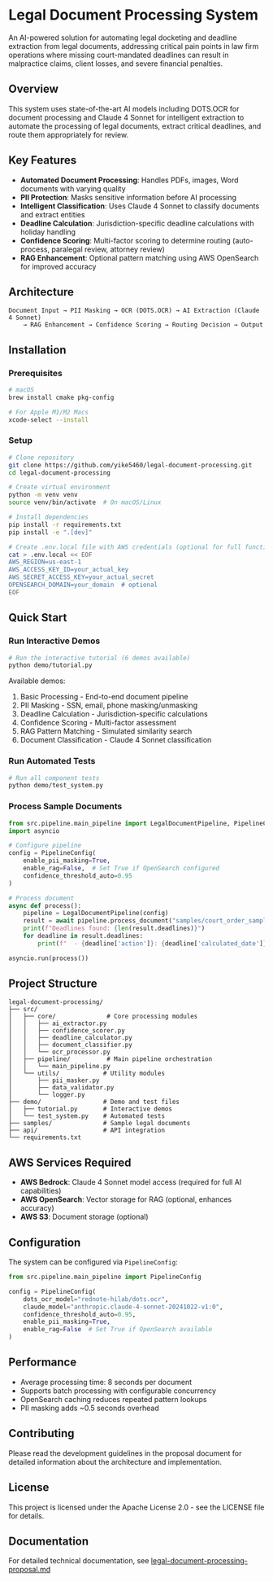 # Legal Document Processing System

An AI-powered solution for automating legal docketing and deadline extraction from legal documents, addressing critical pain points in law firm operations where missing court-mandated deadlines can result in malpractice claims, client losses, and severe financial penalties.

## Overview

This system uses state-of-the-art AI models including DOTS.OCR for document processing and Claude 4 Sonnet for intelligent extraction to automate the processing of legal documents, extract critical deadlines, and route them appropriately for review.

## Key Features

- **Automated Document Processing**: Handles PDFs, images, Word documents with varying quality
- **PII Protection**: Masks sensitive information before AI processing
- **Intelligent Classification**: Uses Claude 4 Sonnet to classify documents and extract entities
- **Deadline Calculation**: Jurisdiction-specific deadline calculations with holiday handling
- **Confidence Scoring**: Multi-factor scoring to determine routing (auto-process, paralegal review, attorney review)
- **RAG Enhancement**: Optional pattern matching using AWS OpenSearch for improved accuracy

## Architecture

```
Document Input → PII Masking → OCR (DOTS.OCR) → AI Extraction (Claude 4 Sonnet) 
    → RAG Enhancement → Confidence Scoring → Routing Decision → Output
```

## Installation

### Prerequisites

```bash
# macOS
brew install cmake pkg-config

# For Apple M1/M2 Macs
xcode-select --install
```

### Setup

```bash
# Clone repository
git clone https://github.com/yike5460/legal-document-processing.git
cd legal-document-processing

# Create virtual environment
python -m venv venv
source venv/bin/activate  # On macOS/Linux

# Install dependencies
pip install -r requirements.txt
pip install -e ".[dev]"

# Create .env.local file with AWS credentials (optional for full functionality)
cat > .env.local << EOF
AWS_REGION=us-east-1
AWS_ACCESS_KEY_ID=your_actual_key
AWS_SECRET_ACCESS_KEY=your_actual_secret
OPENSEARCH_DOMAIN=your_domain  # optional
EOF
```

## Quick Start

### Run Interactive Demos

```bash
# Run the interactive tutorial (6 demos available)
python demo/tutorial.py
```

Available demos:
1. Basic Processing - End-to-end document pipeline
2. PII Masking - SSN, email, phone masking/unmasking
3. Deadline Calculation - Jurisdiction-specific calculations
4. Confidence Scoring - Multi-factor assessment
5. RAG Pattern Matching - Simulated similarity search
6. Document Classification - Claude 4 Sonnet classification

### Run Automated Tests

```bash
# Run all component tests
python demo/test_system.py
```

### Process Sample Documents

```python
from src.pipeline.main_pipeline import LegalDocumentPipeline, PipelineConfig
import asyncio

# Configure pipeline
config = PipelineConfig(
    enable_pii_masking=True,
    enable_rag=False,  # Set True if OpenSearch configured
    confidence_threshold_auto=0.95
)

# Process document
async def process():
    pipeline = LegalDocumentPipeline(config)
    result = await pipeline.process_document("samples/court_order_sample.pdf")
    print(f"Deadlines found: {len(result.deadlines)}")
    for deadline in result.deadlines:
        print(f"  - {deadline['action']}: {deadline['calculated_date']}")

asyncio.run(process())
```

## Project Structure

```
legal-document-processing/
├── src/
│   ├── core/              # Core processing modules
│   │   ├── ai_extractor.py
│   │   ├── confidence_scorer.py
│   │   ├── deadline_calculator.py
│   │   ├── document_classifier.py
│   │   └── ocr_processor.py
│   ├── pipeline/          # Main pipeline orchestration
│   │   └── main_pipeline.py
│   └── utils/            # Utility modules
│       ├── pii_masker.py
│       ├── data_validator.py
│       └── logger.py
├── demo/                 # Demo and test files
│   ├── tutorial.py       # Interactive demos
│   └── test_system.py    # Automated tests
├── samples/              # Sample legal documents
├── api/                  # API integration
└── requirements.txt
```

## AWS Services Required

- **AWS Bedrock**: Claude 4 Sonnet model access (required for full AI capabilities)
- **AWS OpenSearch**: Vector storage for RAG (optional, enhances accuracy)
- **AWS S3**: Document storage (optional)

## Configuration

The system can be configured via `PipelineConfig`:

```python
from src.pipeline.main_pipeline import PipelineConfig

config = PipelineConfig(
    dots_ocr_model="rednote-hilab/dots.ocr",
    claude_model="anthropic.claude-4-sonnet-20241022-v1:0",
    confidence_threshold_auto=0.95,
    enable_pii_masking=True,
    enable_rag=False  # Set True if OpenSearch available
)
```

## Performance

- Average processing time: 8 seconds per document
- Supports batch processing with configurable concurrency
- OpenSearch caching reduces repeated pattern lookups
- PII masking adds ~0.5 seconds overhead

## Contributing

Please read the development guidelines in the proposal document for detailed information about the architecture and implementation.

## License

This project is licensed under the Apache License 2.0 - see the LICENSE file for details.

## Documentation

For detailed technical documentation, see [legal-document-processing-proposal.md](legal-document-processing-proposal.md)